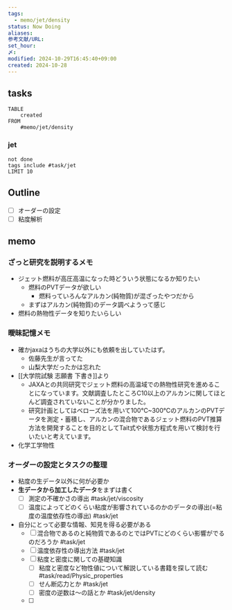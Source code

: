 ```yaml
---
tags:
  - memo/jet/density
status: Now Doing
aliases: 
参考文献/URL: 
set_hour: 
〆: 
modified: 2024-10-29T16:45:40+09:00
created: 2024-10-28
---
```

## tasks
```dataview
TABLE
	created
FROM
	#memo/jet/density
```

### jet
```tasks
not done
tags include #task/jet 
LIMIT 10
```


## Outline
- [ ] オーダーの設定
- [ ] 粘度解析
## memo
### ざっと研究を説明するメモ
- ジェット燃料が高圧高温になった時どういう状態になるか知りたい
	- 燃料のPVTデータが欲しい
		- 燃料っていろんなアルカン(純物質)が混ざったやつだから
	- まずはアルカン(純物質)のデータ調べようって感じ
- 燃料の熱物性データを知りたいらしい
### 曖昧記憶メモ
- 確かjaxaはうちの大学以外にも依頼を出していたはず。
	- 佐藤先生が言ってた
	- 山梨大学だったかは忘れた
- [[大学院試験 志願書 下書き]]より
	- JAXAとの共同研究でジェット燃料の高温域での熱物性研究を進めることになっています。文献調査したところC10以上のアルカンに関してほとんど調査されていないことが分かりました。
	- 研究計画としてはベローズ法を用いて100℃~300℃のアルカンのPVTデータを測定・蓄積し、アルカンの混合物であるジェット燃料のPVT推算方法を開発することを目的としてTait式や状態方程式を用いて検討を行いたいと考えています。
- 化学工学物性
### オーダーの設定とタスクの整理
- 粘度の生データ以外に何が必要か
- **生データから加工したデータ**をまずは書く
	- [ ] 測定の不確かさの導出 #task/jet/viscosity  
	- [ ] 温度によってどのくらい粘度が影響されているのかのデータの導出(=粘度の温度依存性の導出) #task/jet 
- 自分にとって必要な情報、知見を得る必要がある
	- [ ] 混合物であるのと純物質であるのとではPVTにどのくらい影響がでるのだろうか #task/jet 
	- [ ] 温度依存性の導出方法 #task/jet 
	- [ ] 粘度と密度に関しての基礎知識
		- [ ] 粘度と密度など物性値について解説している書籍を探して読む #task/read/Physic_properties
		- [ ] せん断応力とか #task/jet 
		- [ ] 密度の逆数は～の話とか #task/jet/density
	- [ ] 